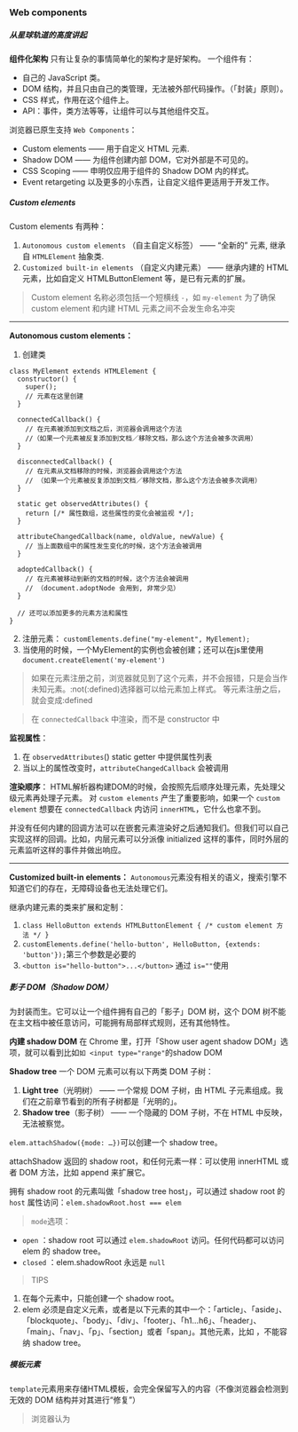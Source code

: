 ### Web components
##### 从星球轨道的高度讲起
**组件化架构**
只有让复杂的事情简单化的架构才是好架构。
一个组件有：

* 自己的 JavaScript 类。
* DOM 结构，并且只由自己的类管理，无法被外部代码操作。（「封装」原则）。
* CSS 样式，作用在这个组件上。
* API：事件，类方法等等，让组件可以与其他组件交互。

浏览器已原生支持 `Web Components`：

* Custom elements —— 用于自定义 HTML 元素.
* Shadow DOM —— 为组件创建内部 DOM，它对外部是不可见的。
* CSS Scoping —— 申明仅应用于组件的 Shadow DOM 内的样式。
* Event retargeting 以及更多的小东西，让自定义组件更适用于开发工作。

##### Custom elements
Custom elements 有两种：

1. `Autonomous custom elements` （自主自定义标签） —— “全新的” 元素, 继承自 `HTMLElement` 抽象类.
2. `Customized built-in elements` （自定义内建元素） —— 继承内建的 HTML 元素，比如自定义 HTMLButtonElement 等，是已有元素的扩展。

> Custom element 名称必须包括一个短横线 `-`，如 `my-element`
> 为了确保 custom element 和内建 HTML 元素之间不会发生命名冲突

* * *

**Autonomous custom elements：**
1. 创建类
```
class MyElement extends HTMLElement {
  constructor() {
    super();
    // 元素在这里创建
  }

  connectedCallback() {
    // 在元素被添加到文档之后，浏览器会调用这个方法
    //（如果一个元素被反复添加到文档／移除文档，那么这个方法会被多次调用）
  }

  disconnectedCallback() {
    // 在元素从文档移除的时候，浏览器会调用这个方法
    // （如果一个元素被反复添加到文档／移除文档，那么这个方法会被多次调用）
  }

  static get observedAttributes() {
    return [/* 属性数组，这些属性的变化会被监视 */];
  }

  attributeChangedCallback(name, oldValue, newValue) {
    // 当上面数组中的属性发生变化的时候，这个方法会被调用
  }

  adoptedCallback() {
    // 在元素被移动到新的文档的时候，这个方法会被调用
    // （document.adoptNode 会用到, 非常少见）
  }

  // 还可以添加更多的元素方法和属性
}
```
2. 注册元素：
`customElements.define("my-element", MyElement);`
3. 当使用<my-element>的时候，一个MyElement的实例也会被创建；还可以在js里使用`document.createElement('my-element')`

> 如果在元素注册之前，浏览器就见到了这个元素，并不会报错，只是会当作未知元素。:not(:defined)选择器可以给元素加上样式。
> 等元素注册之后，就会变成:defined
 
> 在 `connectedCallback` 中渲染，而不是 constructor 中

**监视属性**：
1. 在 `observedAttributes`() static getter 中提供属性列表
2. 当以上的属性改变时，`attributeChangedCallback` 会被调用

**渲染顺序**：
HTML解析器构建DOM的时候，会按照先后顺序处理元素，先处理父级元素再处理子元素。
对 `custom elements` 产生了重要影响，如果一个 `custom element` 想要在 `connectedCallback` 内访问 `innerHTML`，它什么也拿不到。

并没有任何内建的回调方法可以在嵌套元素渲染好之后通知我们。但我们可以自己实现这样的回调。比如，内层元素可以分派像 initialized 这样的事件，同时外层的元素监听这样的事件并做出响应。

* * *

**Customized built-in elements：**
`Autonomous`元素没有相关的语义，搜索引擎不知道它们的存在，无障碍设备也无法处理它们。

继承内建元素的类来扩展和定制：
1. `class HelloButton extends HTMLButtonElement { /* custom element 方法 */ }`
2. `customElements.define('hello-button', HelloButton, {extends: 'button'});`第三个参数是必要的
3. `<button is="hello-button">...</button>` 通过 `is=""`使用

##### 影子 DOM（Shadow DOM）
为封装而生。它可以让一个组件拥有自己的「影子」DOM 树，这个 DOM 树不能在主文档中被任意访问，可能拥有局部样式规则，还有其他特性。

**内建 shadow DOM**
在 Chrome 里，打开「Show user agent shadow DOM」选项，就可以看到比如`如 <input type="range"`的shadow DOM

**Shadow tree**
一个 DOM 元素可以有以下两类 DOM 子树：
1. **Light tree**（光明树） —— 一个常规 DOM 子树，由 HTML 子元素组成。我们在之前章节看到的所有子树都是「光明的」。
2. **Shadow tree**（影子树） —— 一个隐藏的 DOM 子树，不在 HTML 中反映，无法被察觉。

`elem.attachShadow({mode: …})`可以创建一个 shadow tree。

attachShadow 返回的 shadow root，和任何元素一样：可以使用 innerHTML 或者 DOM 方法，比如 append 来扩展它。

拥有 shadow root 的元素叫做「shadow tree host」，可以通过 shadow root 的 `host` 属性访问：`elem.shadowRoot.host === elem`

> `mode`选项：
* `open` ：shadow root 可以通过 `elem.shadowRoot` 访问。任何代码都可以访问 elem 的 shadow tree。
* `closed` ：elem.shadowRoot 永远是 `null`

> TIPS
1. 在每个元素中，只能创建一个 shadow root。 
2. elem 必须是自定义元素，或者是以下元素的其中一个：「article」、「aside」、「blockquote」、「body」、「div」、「footer」、「h1…h6」、「header」、「main」、「nav」、「p」、「section」或者「span」。其他元素，比如 <img>，不能容纳 shadow tree。

##### 模板元素
`template`元素用来存储HTML模板，会完全保留写入的内容（不像浏览器会检测到无效的 DOM 结构并对其进行“修复”）

> 浏览器认为 <template> 的内容“不在文档中”：样式不会被应用，脚本也不会被执行， <video autoplay> 也不会运行，等。

> 但是，当将内容插入文档时，该内容将变为活动状态（应用样式，运行脚本等）

模板的 `content` 属性可看作 `DocumentFragment`

```
<template id="tmpl">
  <style> p { font-weight: bold; } </style>
  <p id="message"></p>
</template>

<div id="elem">Click me</div>

<script>
  elem.onclick = function() {
    elem.attachShadow({mode: 'open'});

    elem.shadowRoot.append(tmpl.content.cloneNode(true)); // (*)

    elem.shadowRoot.getElementById('message').innerHTML = "Hello from the shadows!";
  };
</script>
```
![21e9a8851bcb7c24a6de13550e84943a.png](evernotecid://AD55C2FF-DB70-4AF5-9F57-2A1073AF7668/appyinxiangcom/17648251/ENResource/p1081)
在 (\*) 行，将 `tmpl.content` 作为 `DocumentFragment` 克隆和插入，它的子节点（<style>，<p>）将代为插入。

##### Shadow DOM 插槽，组成
Shadow DOM 支持 `<slot>` 元素，由 light DOM 中的内容自动填充。
1. shadow DOM 中，`<slot name="X">` 定义了一个“插入点”
2. light DOM中，带有 `slot="X"` 的元素被渲染在“插入点”这里

> * 只有 shadow host 的**直接子代** 才能设置`slot=""`特性，嵌套的元素将被忽略
> * 如果在 light DOM 里有多个相同插槽名的元素，那么它们会被一个接一个地添加到插槽中。
> * <slot>内部放的内容作为**后备内容**，如果 light DOM 中没有相应填充物的话浏览器就展示它

**默认插槽**
shadow DOM 中第一个没有名字的 <slot> 是一个默认插槽， light DOM中所有没放到其他位置(unslotted)的节点都会放在这里。

**更新插槽**
如果 添加/删除 了插槽元素，浏览器将监视插槽并更新渲染。
如果组件想知道插槽的更改，那么可以用 `slotchange` 事件

**插槽API**
* node.assignedSlot – 返回 一个节点的插槽
* slot.assignedNodes({flatten: true/false}) – 分配给插槽的 **DOM 节点**。默认情况下，flatten 选项为 false。如果显式地设置为 true，则它将更深入地查看扁平化 DOM ，如果嵌套了组件，则返回嵌套的插槽，如果未分配节点，则返回备用内容。
* slot.assignedElements({flatten: true/false}) – 分配给插槽的 **DOM 元素**（与上面相同，但仅元素节点）。

##### 给 Shadow DOM 添加样式
shadow DOM 可以包含 `<style>` 和 `<link rel="stylesheet" href="…">` 标签
**:host**
选择 shadow 宿主（包含 shadow 树的元素）
> 因为宿主元素是在light DOM中，因此它会受到CSS规则的影响，如果局部的`:host`和文档中都设置了样式，那么是**文档样式优先**的（除非`:host`里标记了`!important`）

**:host(selector)**
当**宿主**与 `selector` 匹配时才应用样式
例如：`:host([centered]) {...}` 会应用在`<custom-dialog centered></custom-dialog>`

**:host-context(selector)**
仅当**宿主或它的任何祖先节点**与 selector 匹配时才应用样式
如：`:host-context(.dark-theme)` 只应用于 .dark-theme 内部的 custom-dialog

**给占槽（slotted）内容添加样式**
1. `slot[name="xxx"] {...}`
2. ::slotted(selector)，只能是元素本身，不能是子元素，选择器不能用于插槽中更深层的内容

**CSS变量（自定义CSS属性）**
自定义 CSS 属性穿透 shadow DOM，它们在任何地方都可见
内部：`.field {
      color: var(--user-card-field-color, black);
    }`
外部：` user-card {
    --user-card-field-color: green;
  }`
##### Shadow DOM 和事件（events）
* 当事件在组件外部捕获时，shadow DOM 中发生的事件将会以 host 元素（宿主）作为目标。
* 如果事件发生在 slotted 元素上，实际存在于 light DOM 上（是 light DOM 中的元素），则不会发生重定向。

**冒泡、event.composedPath()**
事件发生在slot元素的内部某个地方，那么它就会冒泡到 <slot> 并继续向上。

`event.composedPath()` 获得原始事件目标的完整路径以及所有 shadow 元素，返回一个数组。路径是在light DOM 和 shadow DOM 组合（composition）之后获取的。是扁平 DOM 中目标元素的父链。

> 如果 shadow 树是用` {mode: 'closed'} `创建的，那么组合路径就从 host 开始：host 及其更上层。详细信息只提供给 `{mode:'open'} `树

**event.composed**
如果 `composed` 是 `true`，那么事件就能**穿过边界**。否则它仅能在 shadow DOM **内部捕获**。

大部分事件是 `composed: true`：UI事件、Touch事件、Pointed事件..

有些内建事件是 `composed: false`：
这些事件仅能在同一 DOM 中的元素上捕获
* mouseenter，mouseleave（也不冒泡），
* load，unload，abort，error，
* select，
* slotchange

**自定义事件（Custom events）**
设置 bubbles 和 composed 属性都为 true 以使其冒泡并从组件中冒泡出来。
